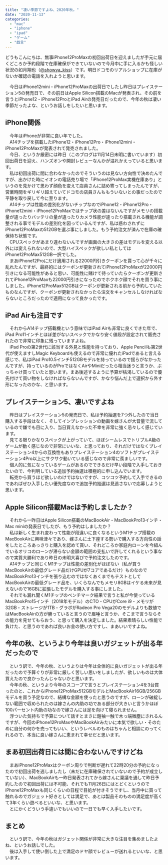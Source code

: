 ```yaml
---
title: "凄い季節ですよね、2020年秋。"
date: "2020-11-13"
categories: 
  - "mac"
  - "iphone"
  - "ipad"
  - "ゲーム"
  - "戯言"
---
```


どうもこんにちは、無事iPhone12ProMaxの初回出荷日を迎えましたが手元に届くどころか予約段階で在庫確保ができていないので今月中に手に入るかも怪しい状況の如月翔也（[@showya\_kiss](http://twitter.com/showya_kiss)）です。明日ドコモのリアルショップに在庫がないか確認の電話を入れようと思います。  
  
　今日はiPhone12mini・iPhone12ProMaxの出荷日でしたし昨日はプレイステーション5の発売日で、その前日はApple Silicon搭載のMacが発表され、その前を言うとiPhone12・iPhone12ProとiPad Airの発売日だったので、今年の秋は凄い季節だったよな、というお話しをしたいと思います。  

## iPhone関係

　今年はiPhoneが非常に良い年でした。  
　A14チップを搭載したiPhone12・iPhone12Pro・iPhone12mini・iPhone12ProMaxが発表されて発売されました。  
　今日、というか厳密には昨日（このブログは11月14日未明に書いています）初回出荷日を迎え、ハンズオンや開封レビューなんかが溢れかえっていると思います。  
　私は初回出荷に間に合わなかったのでそういうのは見ない方向性で決めたんですが、出かけた時にイオンの電話売り場で「iPhone12ProMax実機在庫あり」というのを見かけて思わず顔色を変えて店員さんに詰め寄ってしまったんですが、営業時間をギリギリ超えていてドコモの店員さんももういないとの事だったので平静を取り戻して今に至ります。  
　A14チップは性能の差別化がないチップなのでiPhone12・iPhone12Pro・iPhone12mini・iPhone12ProMaxではチップ状の差はないんですがメモリの搭載量が違ったりバッテリの量が違ったりカメラ性能が違ったり搭載される機能が調整される事でモデルの差別化を図っているんですが、私は惑わされずにiPhone12ProMaxの512GBを選ぶ事にしました。もう予約注文が済んで在庫の確保待ち状態です。  
　CPUスペックがあまり違わないんですが画面の大きさの差はモデルを変える以外には変えられないので、大型ハイスペックが欲しい私としてはiPhone12ProMax512GB一択でした。  
　まあiPhone12Proにだけ適用される22000円引きクーポンを貰って心が千々に乱れたんですが、最終的にはクーポンが更新されてiPhone12ProMaxが22000円引きになる可能性があると思い、可能性に賭けて待っていたらクーポンが更新されてiPhone12ProMaxも22000円引きになったのでホクホク顔でそれを買う事にしました。iPhone12ProMax512GBはクーポンが更新される前から予約していたものなんですが、クーポンが更新されなかったら注文をキャンセルしなければならないところだったので適用になって良かったです。  

## iPad Airも注目です

　それからA14チップ搭載機という意味ではiPad Airも非常に良くできた年で、iPad Pro11インチとほぼ差がないスペックでかなり安く値段が設定されて販売されたので非常に印象に残っていますよね。  
　iPad Proの第2世代に該当する外見と性能を持っており、Apple Pencilも第2世代が使えますしMagic Keyboardも使えるので非常に優れたiPadであると言える感じで、私はiPad Pro10.5インチ512GBモデルを持っているので揺らがなかったんですが、持っているのがProではなくAirやMiniだったら相当迷うと言うか、ぶっちゃけ買っていたと思います。まあ後述するように予算が枯渇しているので優先付けて買い物をしなければならないんですが、かなり悩んだ上で選択から外す形になったのかな、と思います。  

## プレイステーション5、凄いですよね

　昨日はプレイステーション5の発売日で、私は予約抽選を7つ外したので当日購入する手段はなく、そしてインプレッションの動画を嫁さんが大音量で流しているので嫌でも目に入り、当日買えなかった不幸を非常に強く忌々しく感じています。  
　見てる限りかなりスペックが上がっていて、ほぼシームレスでトリプルA級のゲームが動く感じなので非常にいいな、と思っており、それだけではなくプレイステーション4からの互換性もありプレイステーション4のソフトがプレイステーション4Pro以上にサクサク動いている感じなので非常に羨ましいです。  
　個人的に気になっているゲームがあるのでできるだけ早い段階で入手しておきたいので、今判明している追加予約抽選は積極的に申し込んでいます。  
　転売から買うほど欲しいわけではないですが、コツコツ予約して入手できるのであればぜひ入手したい優先度なので追加予約抽選は見逃さないで応募しようと思います。  

## Apple Silicon搭載Macは予約しましたか？

　それから一昨日はApple Silicon搭載のMacBookAir・MacBookPro13インチ・Mac miniの発表日でしたが、もう予約はしましたか？  
　私は新しく生まれ変わって性能が段違いに良くなるというM1チップ搭載のMacBookAirに興味津々であり、嫁さんに土下座する勢いで購入する方向性の話をしたところあっさりと購入を認めて貰い、それどころか家庭内ローンを今組んでいるオリコのローンが滞らない金額の範囲の支払いで許してくれるという事なので実質大勝利であり昨日の未明大喜びで予約注文したのです。  
　A14チップと同じくM1チップは性能の差別化がほぼない（私が買うMacBookAirの最低グレード品だけGPUが7コアであるだけ）ものなのでMacBookPro13インチを張り込むのではなくあくまでもテストとしてMacBookAirの最低グレード品を、いくらなんでもメモリ8GBはイケる未来が見えないので16GBに拡張したモデルを購入する事にしました。  
　それでも漏れ聞くM1チップのベンチマーク結果で言うと私が今使っているMacBookPro15インチ（2018年モデル）のCTO・CPUがCore i9・メモリが32GB・ストレージが1TB・グラボがRadeon Pro Vega20のモデルよりも数値ではMacBookAirの方が勝っていると言うので眉唾と言うか、そこまで言うならその能力を見せてもらおう、と思って購入を決定しました。結果素晴らしい性能で負けた、と思うのであれば良いお金の使い方ですし、まあいいですよね。  

## 今年の秋、というより今年は良いガジェットが出る年だったので

　という訳で、今年の秋、というよりは今年は全体的に良いガジェットが出る年だったので予算ぐりが非常に厳しく苦しい思いをしましたが、欲しいものは大体買えたので良かったんじゃないかと思います。  
　今年の秋、というより今年のスコープで言うとプレイステーション4を3台買ったのと、これからiPhone12ProMax512GBモデルとMacBookAir16GB/256GBモデルを買う予定なので、結構な金額を使ったと思うのですが、ローンが破綻しない範囲で収められたのは嫁さんの内助の功である部分が大きいと言うかほぼ100パーセント内助の功なので嫁さんには足を向けて寝られません。  
　浮ついた気持ちで予算について話すとまさに鎧袖一触で木っ端微塵にされるんですが、今回のiPhone12ProMaxやMacBookAirみたいに本気で欲しい・そのために自分の何かを売ってもいい、というレベルのものはちゃんと相談にのってくれるので、本当に良い嫁さんに恵まれて幸せだと思います。  

## まあ初回出荷日には間に合わないんですけどね

　まあiPhone12ProMaxはクーポン周りで判断が遅れて22時20分の予約になったので初回出荷を逃しましたし（未だに在庫確保されていないので予約が成立していない）、MacBookAirも一昨日発表されてから嫁さんに稟議を通して昨日予約したので初回出荷には不可能、それでも11月26日にはとどくというのでiPhone12ProMaxも同じくらいの日程で目処が付きそうですし、当月中に買って触れるのでガジェット好きとしては満足で、あとは製品そのものの満足度が高くて3年くらい遊べるといいな、と思います。  
　とにかくどういう手違いでもいいので一日でも早く入手したいです。  

## まとめ

　という訳で、今年の秋はガジェット関係が非常に大きな注目を集めましたよね、というお話しでした。  
　後は入手して使い倒した上で満足のドヤ顔でレビューが送れるといいな、と思います。
